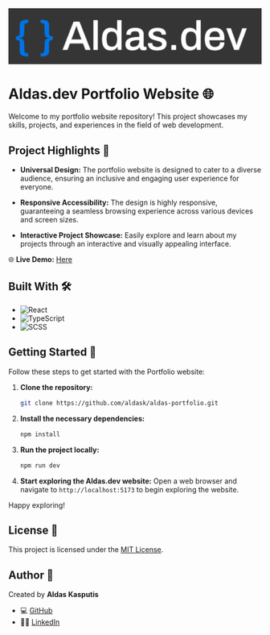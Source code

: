 <div align="center">
    <img src="public/logo.png" alt="Logo">
</div>

# Aldas.dev Portfolio Website 🌐

Welcome to my portfolio website repository! This project showcases my skills, projects, and experiences in the field of web development.

## Project Highlights 🌟

- **Universal Design:** The portfolio website is designed to cater to a diverse audience, ensuring an inclusive and engaging user experience for everyone.

- **Responsive Accessibility:** The design is highly responsive, guaranteeing a seamless browsing experience across various devices and screen sizes.

- **Interactive Project Showcase:** Easily explore and learn about my projects through an interactive and visually appealing interface.

🌐 **Live Demo:** [Here](https://aldas.vercel.app/)

## Built With 🛠️

- ![React](https://img.shields.io/badge/React-000000?style=flat-square&logo=react)
- ![TypeScript](https://img.shields.io/badge/TypeScript-007ACC?style=flat-square&logo=typescript)
- ![SCSS](https://img.shields.io/badge/SCSS-CC6699?style=flat-square&logo=sass)

## Getting Started 🚀

Follow these steps to get started with the Portfolio website:

1. **Clone the repository:**

   ```sh
   git clone https://github.com/aldask/aldas-portfolio.git
   ```

2. **Install the necessary dependencies:**

   ```sh
   npm install
   ```

3. **Run the project locally:**

   ```sh
   npm run dev
   ```

4. **Start exploring the Aldas.dev website:**
   Open a web browser and navigate to `http://localhost:5173` to begin exploring the website.

Happy exploring!

## License 📜

This project is licensed under the [MIT License](https://opensource.org/licenses/MIT).

## Author 👤

Created by **Aldas Kasputis**

- 💻 [GitHub](https://github.com/aldask)
- 👨‍💼 [LinkedIn](https://www.linkedin.com/in/aldas-kasputis-2ab99b1b4/)
